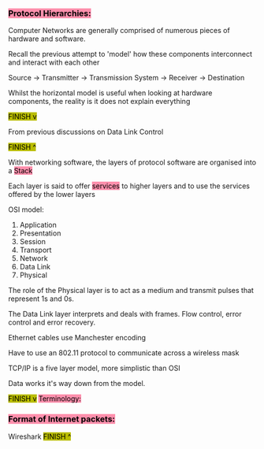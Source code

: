 ### <mark style="background: #FF5582A6;">Protocol Hierarchies:</mark>

Computer Networks are generally comprised of numerous pieces of hardware and software.

Recall the previous attempt to 'model' how these components interconnect and interact with each other

Source -> Transmitter -> Transmission System -> Receiver -> Destination

Whilst the horizontal model is useful when looking at hardware components, the reality is it does not explain everything

<mark style="background: #BABD00;">FINISH v</mark>

From previous discussions on Data Link Control

<mark style="background: #BABD00;">FINISH ^</mark>

With networking software, the layers of protocol software are organised into a <mark style="background: #FF5582A6;">Stack</mark>

Each layer is said to offer <mark style="background: #FF5582A6;">services</mark> to higher layers and to use the services offered by the lower layers

OSI model:
1. Application
2. Presentation
3. Session
4. Transport
5. Network
6. Data Link
7. Physical

The role of the Physical layer is to act as a medium and transmit pulses that represent 1s and 0s.

The Data Link layer interprets and deals with frames. Flow control, error control and error recovery.

Ethernet cables use Manchester encoding

Have to use an 802.11 protocol to communicate across a wireless mask

TCP/IP is a five layer model, more simplistic than OSI

Data works it's way down from the model.

<mark style="background: #BABD00;">FINISH v</mark>
<mark style="background: #FF5582A6;">Terminology:</mark>



### <mark style="background: #FF5582A6;">Format of Internet packets:</mark>


Wireshark
<mark style="background: #BABD00;">FINISH ^</mark>